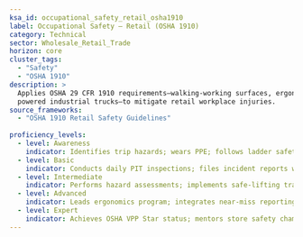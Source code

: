 ```yaml
---
ksa_id: occupational_safety_retail_osha1910
label: Occupational Safety – Retail (OSHA 1910)
category: Technical
sector: Wholesale_Retail_Trade
horizon: core
cluster_tags:
  - "Safety"
  - "OSHA 1910"
description: >
  Applies OSHA 29 CFR 1910 requirements—walking-working surfaces, ergonomics,
  powered industrial trucks—to mitigate retail workplace injuries.
source_frameworks:
  - "OSHA 1910 Retail Safety Guidelines"
  
proficiency_levels:
  - level: Awareness
    indicator: Identifies trip hazards; wears PPE; follows ladder safety.
  - level: Basic
    indicator: Conducts daily PIT inspections; files incident reports within 24 h.
  - level: Intermediate
    indicator: Performs hazard assessments; implements safe-lifting training; tracks DART rate.
  - level: Advanced
    indicator: Leads ergonomics program; integrates near-miss reporting dashboard; reduces recordable rate 25 %.
  - level: Expert
    indicator: Achieves OSHA VPP Star status; mentors store safety champions; represents company in OSHA consultations.
---
```

